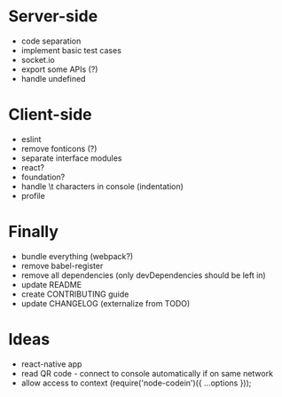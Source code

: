 Server-side
===============
- code separation
- implement basic test cases
- socket.io
- export some APIs (?)
- handle undefined

Client-side
===============
- eslint
- remove fonticons (?)
- separate interface modules
- react?
- foundation?
- handle \t characters in console (indentation)
- profile

Finally
=============
- bundle everything (webpack?)
- remove babel-register
- remove all dependencies (only devDependencies should be left in)
- update README
- create CONTRIBUTING guide
- update CHANGELOG (externalize from TODO)

Ideas
=============
- react-native app
- read QR code - connect to console automatically if on same network
- allow access to context (require('node-codein')({ ...options }));
